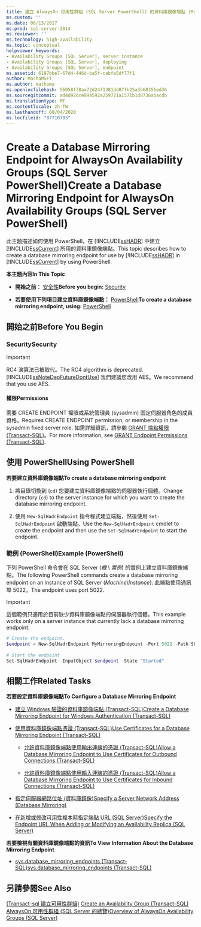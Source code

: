 ```yaml
---
title: 建立 AlwaysOn 可用性群組 (SQL Server PowerShell) 的資料庫鏡像端點 |Microsoft Docs
ms.custom: ''
ms.date: 06/13/2017
ms.prod: sql-server-2014
ms.reviewer: ''
ms.technology: high-availability
ms.topic: conceptual
helpviewer_keywords:
- Availability Groups [SQL Server], server instance
- Availability Groups [SQL Server], deploying
- Availability Groups [SQL Server], endpoint
ms.assetid: 6197bbe7-67d4-446d-ba5f-cabfa5df77f1
author: MashaMSFT
ms.author: mathoma
ms.openlocfilehash: 56058ff8aa72d2471381dd87fb25a3b68356ed36
ms.sourcegitcommit: ad4d92dce894592a259721a1571b1d8736abacdb
ms.translationtype: MT
ms.contentlocale: zh-TW
ms.lasthandoff: 08/04/2020
ms.locfileid: "87710793"
---
```

# <a name="create-a-database-mirroring-endpoint-for-alwayson-availability-groups-sql-server-powershell"></a><span data-ttu-id="21e32-102">Create a Database Mirroring Endpoint for AlwaysOn Availability Groups (SQL Server PowerShell)</span><span class="sxs-lookup"><span data-stu-id="21e32-102">Create a Database Mirroring Endpoint for AlwaysOn Availability Groups (SQL Server PowerShell)</span></span>
  <span data-ttu-id="21e32-103">此主題描述如何使用 PowerShell，在 [!INCLUDE[ssHADR](../../../includes/sshadr-md.md)] 中建立 [!INCLUDE[ssCurrent](../../../includes/sscurrent-md.md)] 所用的資料庫鏡像端點。</span><span class="sxs-lookup"><span data-stu-id="21e32-103">This topic describes how to create a database mirroring endpoint for use by [!INCLUDE[ssHADR](../../../includes/sshadr-md.md)] in [!INCLUDE[ssCurrent](../../../includes/sscurrent-md.md)] by using PowerShell.</span></span>  
  
 <span data-ttu-id="21e32-104">**本主題內容**</span><span class="sxs-lookup"><span data-stu-id="21e32-104">**In This Topic**</span></span>  
  
-   <span data-ttu-id="21e32-105">**開始之前：** [安全性](#Security)</span><span class="sxs-lookup"><span data-stu-id="21e32-105">**Before you begin:**  [Security](#Security)</span></span>  
  
-   <span data-ttu-id="21e32-106">**若要使用下列項目建立資料庫鏡像端點：**  [PowerShell](#PowerShellProcedure)</span><span class="sxs-lookup"><span data-stu-id="21e32-106">**To create a database mirroring endpoint, using:**  [PowerShell](#PowerShellProcedure)</span></span>  
  
## <a name="before-you-begin"></a><span data-ttu-id="21e32-107">開始之前</span><span class="sxs-lookup"><span data-stu-id="21e32-107">Before You Begin</span></span>  
  
###  <a name="security"></a><a name="Security"></a> <span data-ttu-id="21e32-108">Security</span><span class="sxs-lookup"><span data-stu-id="21e32-108">Security</span></span>  
  
> [!IMPORTANT]  
>  <span data-ttu-id="21e32-109">RC4 演算法已被取代。</span><span class="sxs-lookup"><span data-stu-id="21e32-109">The RC4 algorithm is deprecated.</span></span> [!INCLUDE[ssNoteDepFutureDontUse](../../../includes/ssnotedepfuturedontuse-md.md)] <span data-ttu-id="21e32-110">我們建議您改用 AES。</span><span class="sxs-lookup"><span data-stu-id="21e32-110">We recommend that you use AES.</span></span>  
  
####  <a name="permissions"></a><a name="Permissions"></a> <span data-ttu-id="21e32-111">權限</span><span class="sxs-lookup"><span data-stu-id="21e32-111">Permissions</span></span>  
 <span data-ttu-id="21e32-112">需要 CREATE ENDPOINT 權限或系統管理員 (sysadmin) 固定伺服器角色的成員資格。</span><span class="sxs-lookup"><span data-stu-id="21e32-112">Requires CREATE ENDPOINT permission, or membership in the sysadmin fixed server role.</span></span> <span data-ttu-id="21e32-113">如需詳細資訊，請參閱 [GRANT 端點權限 &#40;Transact-SQL&#41;](/sql/t-sql/statements/grant-endpoint-permissions-transact-sql)。</span><span class="sxs-lookup"><span data-stu-id="21e32-113">For more information, see [GRANT Endpoint Permissions &#40;Transact-SQL&#41;](/sql/t-sql/statements/grant-endpoint-permissions-transact-sql).</span></span>  
  
##  <a name="using-powershell"></a><a name="PowerShellProcedure"></a> <span data-ttu-id="21e32-114">使用 PowerShell</span><span class="sxs-lookup"><span data-stu-id="21e32-114">Using PowerShell</span></span>  
 <span data-ttu-id="21e32-115">**若要建立資料庫鏡像端點**</span><span class="sxs-lookup"><span data-stu-id="21e32-115">**To create a database mirroring endpoint**</span></span>  
  
1.  <span data-ttu-id="21e32-116">將目錄切換到 (`cd`) 您要建立資料庫鏡像端點的伺服器執行個體。</span><span class="sxs-lookup"><span data-stu-id="21e32-116">Change directory (`cd`) to the server instance for which you want to create the database mirroring endpoint.</span></span>  
  
2.  <span data-ttu-id="21e32-117">使用 `New-SqlHadrEndpoint` 指令程式建立端點，然後使用 `Set-SqlHadrEndpoint` 啟動端點。</span><span class="sxs-lookup"><span data-stu-id="21e32-117">Use the `New-SqlHadrEndpoint` cmdlet to create the endpoint and then use the `Set-SqlHadrEndpoint` to start the endpoint.</span></span>  
  
###  <a name="example-powershell"></a><a name="PShellExample"></a> <span data-ttu-id="21e32-118">範例 (PowerShell)</span><span class="sxs-lookup"><span data-stu-id="21e32-118">Example (PowerShell)</span></span>  
 <span data-ttu-id="21e32-119">下列 PowerShell 命令會在 SQL Server (*機* \\ *實例*) 的實例上建立資料庫鏡像端點。</span><span class="sxs-lookup"><span data-stu-id="21e32-119">The following PowerShell commands create a database mirroring endpoint on an instance of SQL Server (*Machine*\\*Instance*).</span></span> <span data-ttu-id="21e32-120">此端點使用通訊埠 5022。</span><span class="sxs-lookup"><span data-stu-id="21e32-120">The endpoint uses port 5022.</span></span>  
  
> [!IMPORTANT]  
>  <span data-ttu-id="21e32-121">這個範例只適用於目前缺少資料庫鏡像端點的伺服器執行個體。</span><span class="sxs-lookup"><span data-stu-id="21e32-121">This example works only on a server instance that currently lack a database mirroring endpoint.</span></span>  
  
```powershell
# Create the endpoint.  
$endpoint = New-SqlHadrEndpoint MyMirroringEndpoint -Port 5022 -Path SQLSERVER:\SQL\Machine\Instance  
  
# Start the endpoint  
Set-SqlHadrEndpoint -InputObject $endpoint -State "Started"
```  
  
##  <a name="related-tasks"></a><a name="RelatedTasks"></a> <span data-ttu-id="21e32-122">相關工作</span><span class="sxs-lookup"><span data-stu-id="21e32-122">Related Tasks</span></span>  
 <span data-ttu-id="21e32-123">**若要設定資料庫鏡像端點**</span><span class="sxs-lookup"><span data-stu-id="21e32-123">**To Configure a Database Mirroring Endpoint**</span></span>  
  
-   [<span data-ttu-id="21e32-124">建立 Windows 驗證的資料庫鏡像端點 &#40;Transact-SQL&#41;</span><span class="sxs-lookup"><span data-stu-id="21e32-124">Create a Database Mirroring Endpoint for Windows Authentication &#40;Transact-SQL&#41;</span></span>](../../database-mirroring/create-a-database-mirroring-endpoint-for-windows-authentication-transact-sql.md)  
  
-   [<span data-ttu-id="21e32-125">使用資料庫鏡像端點憑證 &#40;Transact-SQL&#41;</span><span class="sxs-lookup"><span data-stu-id="21e32-125">Use Certificates for a Database Mirroring Endpoint &#40;Transact-SQL&#41;</span></span>](../../database-mirroring/use-certificates-for-a-database-mirroring-endpoint-transact-sql.md)  
  
    -   [<span data-ttu-id="21e32-126">允許資料庫鏡像端點使用輸出連線的憑證 &#40;Transact-SQL&#41;</span><span class="sxs-lookup"><span data-stu-id="21e32-126">Allow a Database Mirroring Endpoint to Use Certificates for Outbound Connections &#40;Transact-SQL&#41;</span></span>](../../database-mirroring/database-mirroring-use-certificates-for-outbound-connections.md)  
  
    -   [<span data-ttu-id="21e32-127">允許資料庫鏡像端點使用輸入連線的憑證 &#40;Transact-SQL&#41;</span><span class="sxs-lookup"><span data-stu-id="21e32-127">Allow a Database Mirroring Endpoint to Use Certificates for Inbound Connections &#40;Transact-SQL&#41;</span></span>](../../database-mirroring/database-mirroring-use-certificates-for-inbound-connections.md)  
  
-   [<span data-ttu-id="21e32-128">指定伺服器網路位址 &#40;資料庫鏡像&#41;</span><span class="sxs-lookup"><span data-stu-id="21e32-128">Specify a Server Network Address &#40;Database Mirroring&#41;</span></span>](../../database-mirroring/specify-a-server-network-address-database-mirroring.md)  
  
-   [<span data-ttu-id="21e32-129">在新增或修改可用性複本時指定端點 URL &#40;SQL Server&#41;</span><span class="sxs-lookup"><span data-stu-id="21e32-129">Specify the Endpoint URL When Adding or Modifying an Availability Replica &#40;SQL Server&#41;</span></span>](specify-endpoint-url-adding-or-modifying-availability-replica.md)  
  
 <span data-ttu-id="21e32-130">**若要檢視有關資料庫鏡像端點的資訊**</span><span class="sxs-lookup"><span data-stu-id="21e32-130">**To View Information About the Database Mirroring Endpoint**</span></span>  
  
-   [<span data-ttu-id="21e32-131">sys.database_mirroring_endpoints &#40;Transact-SQL&#41;</span><span class="sxs-lookup"><span data-stu-id="21e32-131">sys.database_mirroring_endpoints &#40;Transact-SQL&#41;</span></span>](/sql/relational-databases/system-catalog-views/sys-database-mirroring-endpoints-transact-sql)  
  
## <a name="see-also"></a><span data-ttu-id="21e32-132">另請參閱</span><span class="sxs-lookup"><span data-stu-id="21e32-132">See Also</span></span>  
 <span data-ttu-id="21e32-133">[&#40;Transact-sql 建立可用性群組&#41;](create-an-availability-group-transact-sql.md) </span><span class="sxs-lookup"><span data-stu-id="21e32-133">[Create an Availability Group &#40;Transact-SQL&#41;](create-an-availability-group-transact-sql.md) </span></span>  
 [<span data-ttu-id="21e32-134">AlwaysOn 可用性群組 &#40;SQL Server 的總覽&#41;</span><span class="sxs-lookup"><span data-stu-id="21e32-134">Overview of AlwaysOn Availability Groups &#40;SQL Server&#41;</span></span>](overview-of-always-on-availability-groups-sql-server.md)  
